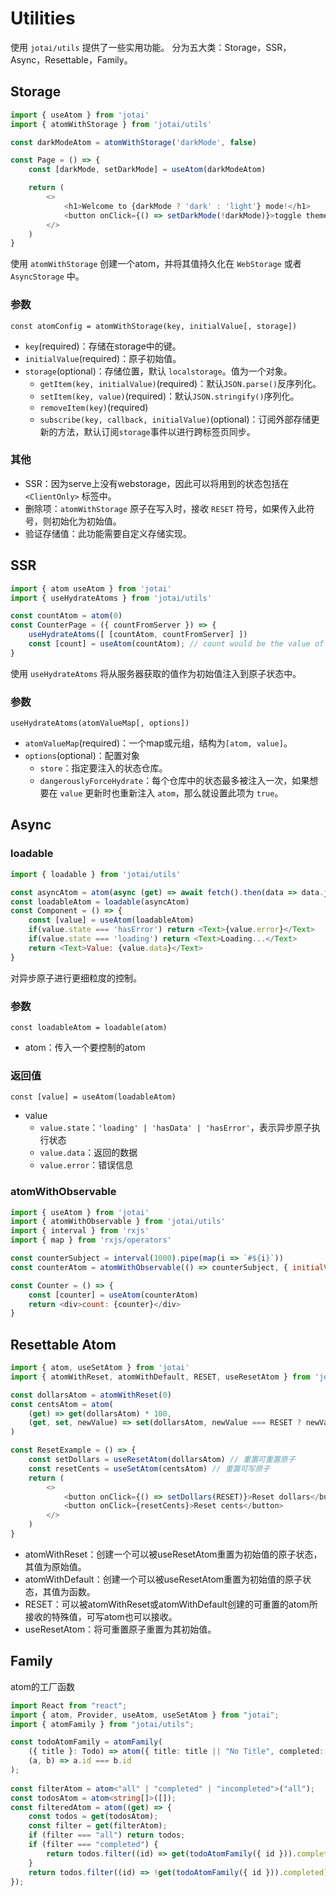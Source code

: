 # Utilities

使用 `jotai/utils` 提供了一些实用功能。
分为五大类：Storage，SSR，Async，Resettable，Family。

## Storage

```js
import { useAtom } from 'jotai'
import { atomWithStorage } from 'jotai/utils'

const darkModeAtom = atomWithStorage('darkMode', false)

const Page = () => {
	const [darkMode, setDarkMode] = useAtom(darkModeAtom)

	return (
		<>
			<h1>Welcome to {darkMode ? 'dark' : 'light'} mode!</h1>
			<button onClick={() => setDarkMode(!darkMode)}>toggle theme</button>
		</>
	)
}
```

使用 `atomWithStorage` 创建一个atom，并将其值持久化在 `WebStorage` 或者 `AsyncStorage` 中。

### 参数

`const atomConfig = atomWithStorage(key, initialValue[, storage])`

- `key`(required)：存储在storage中的键。
- `initialValue`(required)：原子初始值。
- `storage`(optional)：存储位置，默认 `localstorage`。值为一个对象。
	- `getItem(key, initialValue)`(required)：默认`JSON.parse()`反序列化。
	- `setItem(key, value)`(required)：默认`JSON.stringify()`序列化。
	- `removeItem(key)`(required)
	- `subscribe(key, callback, initialValue)`(optional)：订阅外部存储更新的方法，默认订阅`storage`事件以进行跨标签页同步。

### 其他

- SSR：因为serve上没有webstorage，因此可以将用到的状态包括在 `<ClientOnly>` 标签中。
- 删除项：`atomWithStorage` 原子在写入时，接收 `RESET` 符号，如果传入此符号，则初始化为初始值。
- 验证存储值：此功能需要自定义存储实现。

## SSR

```js
import { atom useAtom } from 'jotai'
import { useHydrateAtoms } from 'jotai/utils'

const countAtom = atom(0)
const CounterPage = ({ countFromServer }) => {
	useHydrateAtoms([ [countAtom, countFromServer] ])
	const [count] = useAtom(countAtom); // count would be the value of `countFromServer`, not 0
}
```

使用 `useHydrateAtoms` 将从服务器获取的值作为初始值注入到原子状态中。

### 参数

`useHydrateAtoms(atomValueMap[, options])`

- `atomValueMap`(required)：一个map或元组，结构为`[atom, value]`。
- `options`(optional)：配置对象
	- `store`：指定要注入的状态仓库。
	- `dangerouslyForceHydrate`：每个仓库中的状态最多被注入一次，如果想要在 `value` 更新时也重新注入 `atom`，那么就设置此项为 `true`。

## Async

### loadable

```js
import { loadable } from 'jotai/utils'

const asyncAtom = atom(async (get) => await fetch().then(data => data.json()).then(data => `${data} + ${get(standAtom)}`))
const loadableAtom = loadable(asyncAtom)
const Component = () => {
	const [value] = useAtom(loadableAtom)
	if(value.state === 'hasError') return <Text>{value.error}</Text>
	if(value.state === 'loading') return <Text>Loading...</Text>
	return <Text>Value: {value.data}</Text>
}
```

对异步原子进行更细粒度的控制。

### 参数

`const loadableAtom = loadable(atom)`

- atom：传入一个要控制的atom

### 返回值

`const [value] = useAtom(loadableAtom)`

- value
	- `value.state`：`'loading' | 'hasData' | 'hasError'`，表示异步原子执行状态
	- `value.data`：返回的数据
	- `value.error`：错误信息

### atomWithObservable

```js
import { useAtom } from 'jotai'
import { atomWithObservable } from 'jotai/utils'
import { interval } from 'rxjs'
import { map } from 'rxjs/operators'

const counterSubject = interval(1000).pipe(map(i => `#${i}`))
const counterAtom = atomWithObservable(() => counterSubject, { initialValue: 10 })

const Counter = () => {
	const [counter] = useAtom(counterAtom)
	return <div>count: {counter}</div>
}
```

## Resettable Atom

```js
import { atom, useSetAtom } from 'jotai'
import { atomWithReset, atomWithDefault, RESET, useResetAtom } from 'jotai/utils'

const dollarsAtom = atomWithReset(0)
const centsAtom = atom(
	(get) => get(dollarsAtom) * 100,
	(get, set, newValue) => set(dollarsAtom, newValue === RESET ? newValue : newValue / 100)
)

const ResetExample = () => {
	const setDollars = useResetAtom(dollarsAtom) // 重置可重置原子
	const resetCents = useSetAtom(centsAtom) // 重置可写原子
	return (
		<>
			<button onClick={() => setDollars(RESET)}>Reset dollars</button>
			<button onClick={resetCents}>Reset cents</button>
		</>
	)
}
```

- atomWithReset：创建一个可以被useResetAtom重置为初始值的原子状态，其值为原始值。
- atomWithDefault：创建一个可以被useResetAtom重置为初始值的原子状态，其值为函数。
- RESET：可以被atomWithReset或atomWithDefault创建的可重置的atom所接收的特殊值，可写atom也可以接收。
- useResetAtom：将可重置原子重置为其初始值。

## Family

atom的工厂函数

```ts
import React from "react";
import { atom, Provider, useAtom, useSetAtom } from "jotai";
import { atomFamily } from "jotai/utils";

const todoAtomFamily = atomFamily(
	({ title }: Todo) => atom({ title: title || "No Title", completed: false }),
	(a, b) => a.id === b.id
);
  
const filterAtom = atom<"all" | "completed" | "incompleted">("all");
const todosAtom = atom<string[]>([]);
const filteredAtom = atom((get) => {
	const todos = get(todosAtom);
	const filter = get(filterAtom);
	if (filter === "all") return todos;
	if (filter === "completed") {
		return todos.filter((id) => get(todoAtomFamily({ id })).completed);
	}
	return todos.filter((id) => !get(todoAtomFamily({ id })).completed);
});
```
